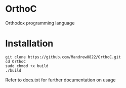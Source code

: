 






# OrthoC
Orthodox programming language








# Installation
    git clone https://github.com/Mandrew0822/OrthoC.git
    cd OrthoC
    sudo chmod +x build
    ./build
















Refer to docs.txt for further documentation on usage















